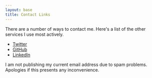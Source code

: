 ```yaml
---
layout: base
title: Contact Links
---
```


There are a number of ways to contact me.  Here's a list of the other services I use most actively.

 * [Twitter](http://twitter.com/matatk)
 * [GitHub](http://github.com/matatk)
 * [LinkedIn](http://linkedin.com/in/matatk)

I am not publishing my current email address due to spam problems.  Apologies if this presents any inconvenience.
